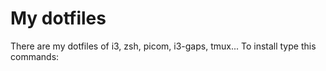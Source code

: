 # My dotfiles
There are my dotfiles of i3, zsh, picom, i3-gaps, tmux...
To install type this commands:
```


```